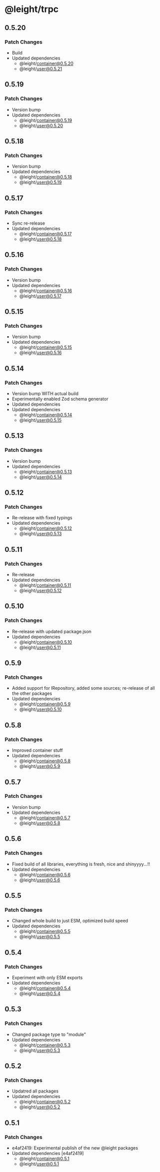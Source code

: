 # @leight/trpc

## 0.5.20

### Patch Changes

- Build
- Updated dependencies
    - @leight/container@0.5.20
    - @leight/user@0.5.21

## 0.5.19

### Patch Changes

- Version bump
- Updated dependencies
    - @leight/container@0.5.19
    - @leight/user@0.5.20

## 0.5.18

### Patch Changes

- Version bump
- Updated dependencies
    - @leight/container@0.5.18
    - @leight/user@0.5.19

## 0.5.17

### Patch Changes

- Sync re-release
- Updated dependencies
    - @leight/container@0.5.17
    - @leight/user@0.5.18

## 0.5.16

### Patch Changes

- Version bump
- Updated dependencies
    - @leight/container@0.5.16
    - @leight/user@0.5.17

## 0.5.15

### Patch Changes

- Version bump
- Updated dependencies
    - @leight/container@0.5.15
    - @leight/user@0.5.16

## 0.5.14

### Patch Changes

- Version bump WITH actual build
- Experimentally enabled Zod schema generator
- Updated dependencies
- Updated dependencies
    - @leight/container@0.5.14
    - @leight/user@0.5.15

## 0.5.13

### Patch Changes

- Version bump
- Updated dependencies
    - @leight/container@0.5.13
    - @leight/user@0.5.14

## 0.5.12

### Patch Changes

- Re-release with fixed typings
- Updated dependencies
    - @leight/container@0.5.12
    - @leight/user@0.5.13

## 0.5.11

### Patch Changes

- Re-release
- Updated dependencies
    - @leight/container@0.5.11
    - @leight/user@0.5.12

## 0.5.10

### Patch Changes

- Re-release with updated package.json
- Updated dependencies
    - @leight/container@0.5.10
    - @leight/user@0.5.11

## 0.5.9

### Patch Changes

- Added support for IRepository, added some sources; re-release of all the other packages
- Updated dependencies
    - @leight/container@0.5.9
    - @leight/user@0.5.10

## 0.5.8

### Patch Changes

- Improved container stuff
- Updated dependencies
    - @leight/container@0.5.8
    - @leight/user@0.5.9

## 0.5.7

### Patch Changes

- Version bump
- Updated dependencies
    - @leight/container@0.5.7
    - @leight/user@0.5.8

## 0.5.6

### Patch Changes

- Fixed build of all libraries, everything is fresh, nice and shinyyyy...!!
- Updated dependencies
    - @leight/container@0.5.6
    - @leight/user@0.5.6

## 0.5.5

### Patch Changes

- Changed whole build to just ESM, optimized build speed
- Updated dependencies
    - @leight/container@0.5.5
    - @leight/user@0.5.5

## 0.5.4

### Patch Changes

- Experiment with only ESM exports
- Updated dependencies
    - @leight/container@0.5.4
    - @leight/user@0.5.4

## 0.5.3

### Patch Changes

- Changed package type to "module"
- Updated dependencies
    - @leight/container@0.5.3
    - @leight/user@0.5.3

## 0.5.2

### Patch Changes

- Updatred all packages
- Updated dependencies
    - @leight/container@0.5.2
    - @leight/user@0.5.2

## 0.5.1

### Patch Changes

- e4af2419: Experimental publish of the new @leight packages
- Updated dependencies [e4af2419]
    - @leight/container@0.5.1
    - @leight/user@0.5.1
